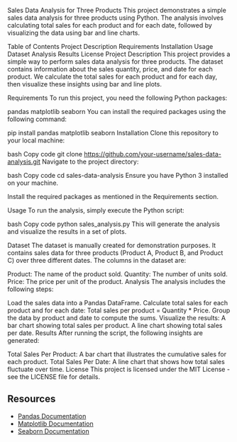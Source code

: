 Sales Data Analysis for Three Products
This project demonstrates a simple sales data analysis for three products using Python. The analysis involves calculating total sales for each product and for each date, followed by visualizing the data using bar and line charts.

Table of Contents
Project Description
Requirements
Installation
Usage
Dataset
Analysis
Results
License
Project Description
This project provides a simple way to perform sales data analysis for three products. The dataset contains information about the sales quantity, price, and date for each product. We calculate the total sales for each product and for each day, then visualize these insights using bar and line plots.

Requirements
To run this project, you need the following Python packages:

pandas
matplotlib
seaborn
You can install the required packages using the following command:


pip install pandas matplotlib seaborn
Installation
Clone this repository to your local machine:

bash
Copy code
git clone https://github.com/your-username/sales-data-analysis.git
Navigate to the project directory:

bash
Copy code
cd sales-data-analysis
Ensure you have Python 3 installed on your machine.

Install the required packages as mentioned in the Requirements section.

Usage
To run the analysis, simply execute the Python script:

bash
Copy code
python sales_analysis.py
This will generate the analysis and visualize the results in a set of plots.

Dataset
The dataset is manually created for demonstration purposes. It contains sales data for three products (Product A, Product B, and Product C) over three different dates. The columns in the dataset are:

Product: The name of the product sold.
Quantity: The number of units sold.
Price: The price per unit of the product.
Analysis
The analysis includes the following steps:

Load the sales data into a Pandas DataFrame.
Calculate total sales for each product and for each date:
Total sales per product = Quantity * Price.
Group the data by product and date to compute the sums.
Visualize the results:
A bar chart showing total sales per product.
A line chart showing total sales per date.
Results
After running the script, the following insights are generated:

Total Sales Per Product: A bar chart that illustrates the cumulative sales for each product.
Total Sales Per Date: A line chart that shows how total sales fluctuate over time.
License
This project is licensed under the MIT License - see the LICENSE file for details.
## Resources
- [Pandas Documentation](https://pandas.pydata.org/docs/)
- [Matplotlib Documentation](https://matplotlib.org/stable/contents.html)
- [Seaborn Documentation](https://seaborn.pydata.org/)

